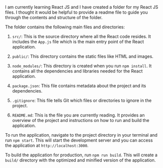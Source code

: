  I am currently learning React JS and I have created a folder for my React JS files. I thought it would be helpful to provide a readme file to guide you through the contents and structure of the folder.

The folder contains the following main files and directories:

1. `src/`: This is the source directory where all the React code resides. It includes the `App.js` file which is the main entry point of the React application.

2. `public/`: This directory contains the static files like HTML and images.

3. `node_modules/`: This directory is created when you run `npm install`. It contains all the dependencies and libraries needed for the React application.

4. `package.json`: This file contains metadata about the project and its dependencies.

5. `.gitignore`: This file tells Git which files or directories to ignore in the project.

6. `README.md`: This is the file you are currently reading. It provides an overview of the project and instructions on how to run and build the application.

To run the application, navigate to the project directory in your terminal and run `npm start`. This will start the development server and you can access the application at `http://localhost:3000`.

To build the application for production, run `npm run build`. This will create a `build/` directory with the optimized and minified version of the application.
